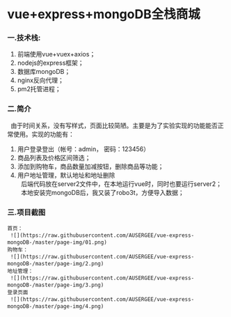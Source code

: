 
# vue+express+mongoDB全栈商城

### 一.技术栈:
  1. 前端使用vue+vuex+axios；
  2. nodejs的express框架；
  3. 数据库mongoDB；
  4. nginx反向代理；
  5. pm2托管进程；
  
  
### 二.简介
  &nbsp;&nbsp;由于时间关系，没有写样式，页面比较简陋。主要是为了实验实现的功能能否正常使用。实现的功能有：
  1. 用户登录登出（帐号：admin， 密码：123456）
  2. 商品列表及价格区间筛选；
  3. 添加到购物车，商品数量加减按钮，删除商品等功能；
  4. 用户地址管理，默认地址和地址删除  
  &nbsp;&nbsp;后端代码放在server2文件中，在本地运行vue时，同时也要运行server2；
  &nbsp;&nbsp;本地安装完mongoDB后，我又装了robo3t，方便导入数据；
  
  
 ### 三.项目截图  
 
    首页：
     ![](https://raw.githubusercontent.com/AUSERGEE/vue-express-mongoDB-/master/page-img/01.png) 
    购物车：
     ![](https://raw.githubusercontent.com/AUSERGEE/vue-express-mongoDB-/master/page-img/2.png)  
    地址管理：
     ![](https://raw.githubusercontent.com/AUSERGEE/vue-express-mongoDB-/master/page-img/3.png)  
    登录页面
     ![](https://raw.githubusercontent.com/AUSERGEE/vue-express-mongoDB-/master/page-img/4.png)  
    
 

